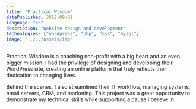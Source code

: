 ```yaml
---
title: "Practical Wisdom"
datePublished: 2022-09-01
language: "en"
description: "Website design and development"
technologies: ["wordpress", "php", "css", "mysql"]
image: "../../assets/img"
---
```


Practical Wisdom is a coaching non-profit with a big heart and an even bigger mission. I had the privilege of designing and developing their WordPress site, creating an online platform that truly reflects their dedication to changing lives.

Behind the scenes, I also streamlined their IT workflow, managing systems, email servers, CRM, and marketing. This project was a great opportunity to demonstrate my technical skills while supporting a cause I believe in.
